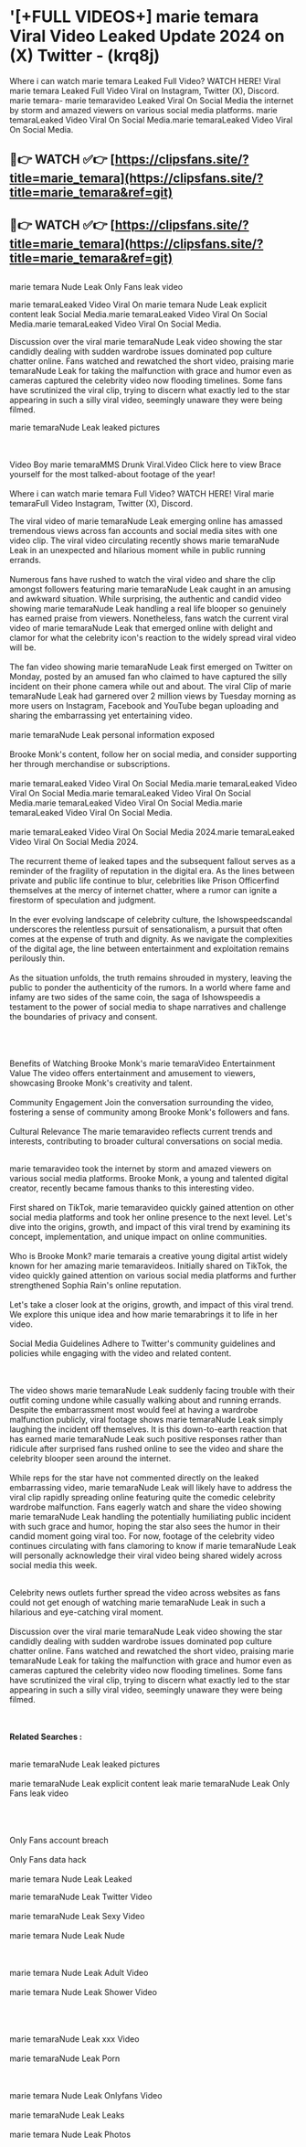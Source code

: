 #  '[+FULL VIDEOS+] marie temara Viral Video Leaked Update 2024 on (X) Twitter - (krq8j)

Where i can watch marie temara Leaked Full Video? WATCH HERE! Viral marie temara Leaked Full Video Viral on Instagram, Twitter (X), Discord.
marie temara- marie temaravideo Leaked Viral On Social Media the internet by storm and amazed viewers on various social media platforms.
marie temaraLeaked Video Viral On Social Media.marie temaraLeaked Video Viral On Social Media.




## 🔴👉 WATCH ✅👉 [https://clipsfans.site/?title=marie_temara](https://clipsfans.site/?title=marie_temara&ref=git)


## 🔴👉 WATCH ✅👉 [https://clipsfans.site/?title=marie_temara](https://clipsfans.site/?title=marie_temara&ref=git)
##


marie temara Nude Leak Only Fans leak video 


marie temaraLeaked Video Viral On  marie temara Nude Leak explicit content leak Social Media.marie temaraLeaked Video Viral On Social Media.marie temaraLeaked Video Viral On Social Media.



Discussion over the viral marie temaraNude Leak video showing the star candidly dealing with sudden wardrobe issues dominated pop culture chatter online. Fans watched and rewatched the short video, praising marie temaraNude Leak for taking the malfunction with grace and humor even as cameras captured the celebrity video now flooding timelines. Some fans have scrutinized the viral clip, trying to discern what exactly led to the star appearing in such a silly viral video, seemingly unaware they were being filmed.


marie temaraNude Leak leaked pictures


  <br>

  <br>
Video Boy marie temaraMMS Drunk Viral.Video Click here to view Brace yourself for the most talked-about footage of the year!
<br><br>
Where i can watch marie temara Full Video? WATCH HERE! Viral marie temaraFull Video Instagram, Twitter (X), Discord.

The viral video of marie temaraNude Leak emerging online has amassed tremendous views across fan accounts and social media sites with one video clip. The viral video circulating recently shows marie temaraNude Leak in an unexpected and hilarious moment while in public running errands.
<br><br>
Numerous fans have rushed to watch the viral video and share the clip amongst followers featuring marie temaraNude Leak caught in an amusing and awkward situation. While surprising, the authentic and candid video showing marie temaraNude Leak handling a real life blooper so genuinely has earned praise from viewers. Nonetheless, fans watch the current viral video of marie temaraNude Leak that emerged online with delight and clamor for what the celebrity icon's reaction to the widely spread viral video will be.
<br><br>
The fan video showing marie temaraNude Leak first emerged on Twitter on Monday, posted by an amused fan who claimed to have captured the silly incident on their phone camera while out and about. The viral Clip of marie temaraNude Leak had garnered over 2 million views by Tuesday morning as more users on Instagram, Facebook and YouTube began uploading and sharing the embarrassing yet entertaining video.
<br><br>
marie temaraNude Leak personal information exposed
<br><br>
Brooke Monk's content, follow her on social media, and consider supporting her through merchandise or subscriptions.
<br><br>
marie temaraLeaked Video Viral On Social Media.marie temaraLeaked Video Viral On Social Media.marie temaraLeaked Video Viral On Social Media.marie temaraLeaked Video Viral On Social Media.marie temaraLeaked Video Viral On Social Media.
<br><br>
marie temaraLeaked Video Viral On Social Media 2024.marie temaraLeaked Video Viral On Social Media 2024.
<br><br>
The recurrent theme of leaked tapes and the subsequent fallout serves as a reminder of the fragility of reputation in the digital era. As the lines between private and public life continue to blur, celebrities like Prison Officerfind themselves at the mercy of internet chatter, where a rumor can ignite a firestorm of speculation and judgment.
<br><br>
In the ever evolving landscape of celebrity culture, the Ishowspeedscandal underscores the relentless pursuit of sensationalism, a pursuit that often comes at the expense of truth and dignity. As we navigate the complexities of the digital age, the line between entertainment and exploitation remains perilously thin.
<br><br>
As the situation unfolds, the truth remains shrouded in mystery, leaving the public to ponder the authenticity of the rumors. In a world where fame and infamy are two sides of the same coin, the saga of Ishowspeedis a testament to the power of social media to shape narratives and challenge the boundaries of privacy and consent.
<br><br>

<br><br>
Benefits of Watching Brooke Monk's marie temaraVideo Entertainment Value The video offers entertainment and amusement to viewers, showcasing Brooke Monk's creativity and talent.
<br><br>
Community Engagement Join the conversation surrounding the video, fostering a sense of community among Brooke Monk's followers and fans.
<br><br>
Cultural Relevance The marie temaravideo reflects current trends and interests, contributing to broader cultural conversations on social media.
<br><br>


marie temaravideo took the internet by storm and amazed viewers on various social media platforms. Brooke Monk, a young and talented digital creator, recently became famous thanks to this interesting video.
<br><br>
First shared on TikTok, marie temaravideo quickly gained attention on other social media platforms and took her online presence to the next level. Let's dive into the origins, growth, and impact of this viral trend by examining its concept, implementation, and unique impact on online communities.
<br><br>
Who is Brooke Monk? marie temarais a creative young digital artist widely known for her amazing marie temaravideos. Initially shared on TikTok, the video quickly gained attention on various social media platforms and further strengthened Sophia Rain's online reputation.
<br><br>
Let's take a closer look at the origins, growth, and impact of this viral trend. We explore this unique idea and how marie temarabrings it to life in her video.
<br><br>
Social Media Guidelines Adhere to Twitter's community guidelines and policies while engaging with the video and related content.


<br><br>
The video shows marie temaraNude Leak suddenly facing trouble with their outfit coming undone while casually walking about and running errands. Despite the embarrassment most would feel at having a wardrobe malfunction publicly, viral footage shows marie temaraNude Leak simply laughing the incident off themselves. It is this down-to-earth reaction that has earned marie temaraNude Leak such positive responses rather than ridicule after surprised fans rushed online to see the video and share the celebrity blooper seen around the internet.
<br><br>
While reps for the star have not commented directly on the leaked embarrassing video, marie temaraNude Leak will likely have to address the viral clip rapidly spreading online featuring quite the comedic celebrity wardrobe malfunction. Fans eagerly watch and share the video showing marie temaraNude Leak handling the potentially humiliating public incident with such grace and humor, hoping the star also sees the humor in their candid moment going viral too. For now, footage of the celebrity video continues circulating with fans clamoring to know if marie temaraNude Leak will personally acknowledge their viral video being shared widely across social media this week.
<br><br>

Celebrity news outlets further spread the video across websites as fans could not get enough of watching marie temaraNude Leak in such a hilarious and eye-catching viral moment.
<br><br>
Discussion over the viral marie temaraNude Leak video showing the star candidly dealing with sudden wardrobe issues dominated pop culture chatter online. Fans watched and rewatched the short video, praising marie temaraNude Leak for taking the malfunction with grace and humor even as cameras captured the celebrity video now flooding timelines. Some fans have scrutinized the viral clip, trying to discern what exactly led to the star appearing in such a silly viral video, seemingly unaware they were being filmed.


<br><br>
<strong>Related Searches :</strong>
<br><br>

marie temaraNude Leak leaked pictures
<br><br>
marie temaraNude Leak explicit content leak
marie temaraNude Leak Only Fans leak video
<br><br>

<br><br>
Only Fans account breach
<br><br>
Only Fans data hack
<br><br>
marie temara Nude Leak Leaked

marie temaraNude Leak Twitter Video
<br><br>
marie temaraNude Leak Sexy Video
<br><br>
marie temara Nude Leak Nude

<br><br>
marie temara Nude Leak Adult Video
<br><br>
marie temara Nude Leak Shower Video
<br><br>

<br><br>
marie temaraNude Leak xxx Video
<br><br>
marie temaraNude Leak Porn

<br><br>
marie temara Nude Leak Onlyfans Video
<br><br>
marie temaraNude Leak Leaks
<br><br>
marie temara Nude Leak Photos